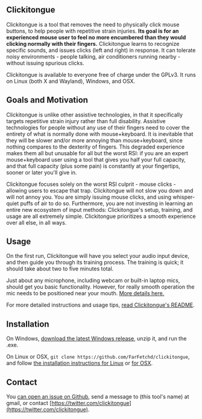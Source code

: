 ## Clickitongue

Clickitongue is a tool that removes the need to physically click mouse buttons, to help people with repetitive strain injuries. **Its goal is for an experienced mouse user to feel no more encumbered than they would clicking normally with their fingers.** Clickitongue learns to recognize specific sounds, and issues clicks (left and right) in response. It can tolerate noisy environments - people talking, air conditioners running nearby - without issuing spurious clicks.

Clickitongue is available to everyone free of charge under the GPLv3. It runs on Linux (both X and Wayland), Windows, and OSX.

## Goals and Motivation

Clickitongue is unlike other assistive technologies, in that it specifically targets repetitive strain injury rather than full disability. Assistive technologies for people without any use of their fingers need to cover the entirety of what is normally done with mouse+keyboard. It is inevitable that they will be slower and/or more annoying than mouse+keyboard, since nothing compares to the dexterity of fingers. This degraded experience makes them all but unusable for all but the worst RSI: if you are an expert mouse+keyboard user using a tool that gives you half your full capacity, and that full capacity (plus some pain) is constantly at your fingertips, sooner or later you'll give in.

Clickitongue focuses solely on the worst RSI culprit - mouse clicks - allowing users to escape that trap. Clickitongue will not slow you down and will not annoy you. You are simply issuing mouse clicks, and using whisper-quiet puffs of air to do so. Furthermore, you are not investing in learning an entire new ecosystem of input methods: Clickitongue's setup, training, and usage are all extremely simple. Clickitongue prioritizes a smooth experience over all else, in all ways.

## Usage

On the first run, Clickitongue will have you select your audio input device, and then guide you through its training process. The training is quick; it should take about two to five minutes total. 

Just about any microphone, including webcam or built-in laptop mics, should get you basic functionality. However, for really smooth operation the mic needs to be positioned near your mouth. [More details here.](https://github.com/FarFetchd/clickitongue#mic-advice)

For more detailed instructions and usage tips, [read Clickitongue's README](https://github.com/FarFetchd/clickitongue#usage).

## Installation

On Windows, [download the latest Windows release](https://github.com/FarFetchd/clickitongue/releases/latest), unzip it, and run the .exe.

On Linux or OSX, `git clone https://github.com/FarFetchd/clickitongue`, and follow [the installation instructions for Linux](https://github.com/FarFetchd/clickitongue#installing-on-linux) or [for OSX](https://github.com/FarFetchd/clickitongue#installing-on-osx).

## Contact

You [can open an issue on Github](https://github.com/FarFetchd/clickitongue/issues/new), send a message to (this tool's name) at gmail, or contact [https://twitter.com/clickitongue](https://twitter.com/clickitongue).

